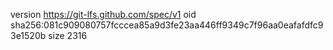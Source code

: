version https://git-lfs.github.com/spec/v1
oid sha256:081c909080757fcccea85a9d3fe23aa446ff9349c7f96aa0eafafdfc93e1520b
size 2316
